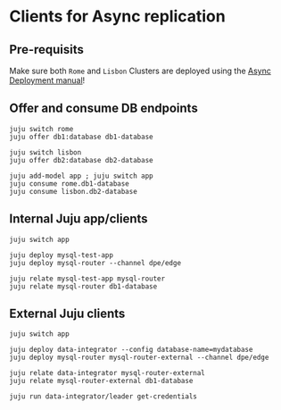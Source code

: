 # Clients for Async replication

## Pre-requisits
Make sure both `Rome` and `Lisbon` Clusters are deployed using the [Async Deployment manual](/t/14169)!

## Offer and consume DB endpoints
```shell
juju switch rome
juju offer db1:database db1-database

juju switch lisbon
juju offer db2:database db2-database

juju add-model app ; juju switch app
juju consume rome.db1-database
juju consume lisbon.db2-database
```

## Internal Juju app/clients
```shell
juju switch app

juju deploy mysql-test-app
juju deploy mysql-router --channel dpe/edge

juju relate mysql-test-app mysql-router
juju relate mysql-router db1-database
```

## External Juju clients
```shell
juju switch app

juju deploy data-integrator --config database-name=mydatabase
juju deploy mysql-router mysql-router-external --channel dpe/edge

juju relate data-integrator mysql-router-external
juju relate mysql-router-external db1-database

juju run data-integrator/leader get-credentials
```